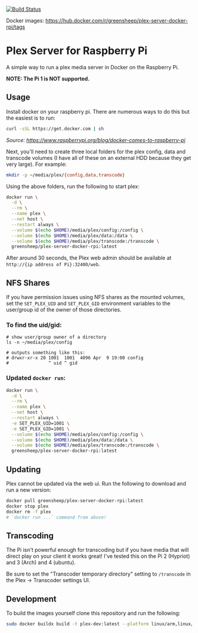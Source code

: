 [![Build Status](https://travis-ci.org/greensheep/plex-server-docker-rpi.svg?branch=master)](https://travis-ci.org/greensheep/plex-server-docker-rpi)

Docker images: https://hub.docker.com/r/greensheep/plex-server-docker-rpi/tags

# Plex Server for Raspberry Pi

A simple way to run a plex media server in Docker on the Raspberry Pi.

**NOTE: The Pi 1 is NOT supported.**

## Usage

Install docker on your raspberry pi. There are numerous ways to do this but the easiest is to run:

```sh
curl -sSL https://get.docker.com | sh
```

_Source: https://www.raspberrypi.org/blog/docker-comes-to-raspberry-pi_

Next, you'll need to create three local folders for the plex config, data and transcode volumes (I have all of these on an external HDD because they get very large). For example:

```sh
mkdir -p ~/media/plex/{config,data,transcode}
```

Using the above folders, run the following to start plex:

```sh
docker run \
  -d \
  --rm \
  --name plex \
  --net host \
  --restart always \
  --volume $(echo $HOME)/media/plex/config:/config \
  --volume $(echo $HOME)/media/plex/data:/data \
  --volume $(echo $HOME)/media/plex/transcode:/transcode \
  greensheep/plex-server-docker-rpi:latest
```

After around 30 seconds, the Plex web admin should be available at `http://{ip address of Pi}:32400/web`.

## NFS Shares

If you have permission issues using NFS shares as the mounted volumes, set the `SET_PLEX_UID` and `SET_PLEX_GID` environment variables to the user/group id of the owner of those directories.

### To find the uid/gid:

```
# show user/group owner of a directory
ls -n ~/media/plex/config

# outputs something like this:
# drwxr-xr-x 20 1001  1001  4096 Apr  9 19:00 config
#               ^ uid ^ gid
```

### Updated `docker run`:

```sh
docker run \
  -d \
  --rm \
  --name plex \
  --net host \
  --restart always \
  -e SET_PLEX_UID=1001 \
  -e SET_PLEX_GID=1001 \
  --volume $(echo $HOME)/media/plex/config:/config \
  --volume $(echo $HOME)/media/plex/data:/data \
  --volume $(echo $HOME)/media/plex/transcode:/transcode \
  greensheep/plex-server-docker-rpi:latest
```

## Updating

Plex cannot be updated via the web ui. Run the following to download and run a new version:

```sh
docker pull greensheep/plex-server-docker-rpi:latest
docker stop plex
docker rm -f plex
# `docker run ...` command from above!
```

## Transcoding

The Pi isn't powerful enough for transcoding but if you have media that will direct play on your client it works great! I've tested this on the Pi 2 (Hypriot) and 3 (Arch) and 4 (ubuntu).

Be sure to set the "Transcoder temporary directory" setting to `/transcode` in the Plex -> Transcoder settings UI.

## Development

To build the images yourself clone this repository and run the following:

```sh
sudo docker buildx build -t plex-dev:latest --platform linux/arm,linux/arm64 .
```
